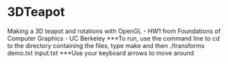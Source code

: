 3DTeapot
========

Making a 3D teapot and rotations with OpenGL - HW1 from Foundations of Computer Graphics - UC Berkeley
***To run, use the command line to cd to the directory containing the files, type make and then ./transforms demo.txt input.txt
***Use your keyboard arrows to move around

